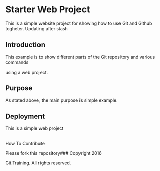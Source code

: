 # Starter Web Project

This is a simple website project
for showing how to use Git and Github togheter. Updating after stash


## Introduction


This example is to show different
parts
 of the Git repository and various commands

using a web project.




## Purpose


As stated above, the main purpose is simple example.


## Deployment


This is a simple web project


##
 How To Contribute



 Please fork this repository### Copyright 2016 


Git.Training. All rights reserved.